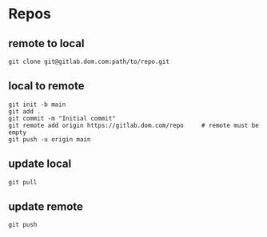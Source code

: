 
# Repos

## remote to local
	git clone git@gitlab.dom.com:path/to/repo.git

## local to remote
	git init -b main
	git add .
	git commit -m "Initial commit"
	git remote add origin https://gitlab.dom.com/repo     # remote must be empty
	git push -u origin main

## update local
	git pull
	
## update remote
	git push
